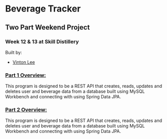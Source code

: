# Beverage Tracker

## Two Part Weekend Project

### Week 12 & 13 at Skill Distillery

Built by:

-   [Vinton Lee](http://vintonlee.dev)

### [Part 1 Overview:](https://github.com/vintonl/EventTrackerProject/blob/master/READMEP1.md)

This program is designed to be a REST API that creates, reads, updates and deletes user and beverage data from a database built using MySQL Workbench and connecting with using Spring Data JPA.

### [Part 2 Overview:](https://github.com/vintonl/EventTrackerProject/blob/master/READMEP2.md)

This program is designed to be a REST API that creates, reads, updates and deletes user and beverage data from a database built using MySQL Workbench and connecting with using Spring Data JPA.
